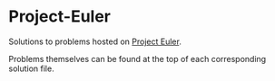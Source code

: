 Project-Euler
=============

Solutions to problems hosted on [Project Euler](http://projecteuler.net).

Problems themselves can be found at the top of each corresponding solution file.
